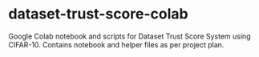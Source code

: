 # dataset-trust-score-colab
Google Colab notebook and scripts for Dataset Trust Score System using CIFAR-10. Contains notebook and helper files as per project plan.
